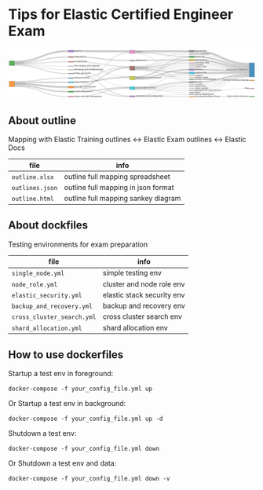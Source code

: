 # Tips for Elastic Certified Engineer Exam

![outline full mapping](./artwork/outline.png)

## About outline

Mapping with Elastic Training outlines <-> Elastic Exam outlines <-> Elastic Docs

| file             | info
| ---              | --
| `outline.xlsx`   | outline full mapping spreadsheet
| `outlines.json`  | outline full mapping in json format
| `outline.html`   | outline full mapping sankey diagram

## About dockfiles

Testing environments for exam preparation

| file                        | info
| ---                         | --
| `single_node.yml`           | simple testing env
| `node_role.yml `            | cluster and node role env
| `elastic_security.yml`      | elastic stack security env
| `backup_and_recovery.yml`   | backup and recovery env
| `cross_cluster_search.yml`  | cross cluster search env
| `shard_allocation.yml`      | shard allocation env

## How to use dockerfiles

Startup a test env in foreground:

```
docker-compose -f your_config_file.yml up
```

Or Startup a test env in background:

```
docker-compose -f your_config_file.yml up -d
```

Shutdown a test env:

```
docker-compose -f your_config_file.yml down
```
Or Shutdown a test env and data:

```
docker-compose -f your_config_file.yml down -v
```